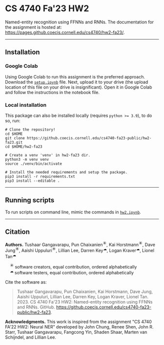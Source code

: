 # CS 4740 Fa'23 HW2

Named-entity recognition using FFNNs and RNNs. The documentation for the assignment is hosted at:
https://pages.github.coecis.cornell.edu/cs4740/hw2-fa23/.

---

## Installation

### Google Colab

Using Google Colab to run this assignment is the preferred approach. Download the
[`setup.ipynb`](https://github.coecis.cornell.edu/cs4740-fa23-public/hw2-fa23/blob/main/notebooks/setup.ipynb) file.
Next, upload it to your drive (the upload location of this file on your drive is insignificant). Open it in Google
Colab and follow the instructions in the notebook file.

### Local installation

This package can also be installed locally (requires `python >= 3.9`), to do so, run:

```shell
# Clone the repository!
cd $HOME
git clone https://github.coecis.cornell.edu/cs4740-fa23-public/hw2-fa23.git
cd $HOME/hw2-fa23

# Create a venv 'venv' in hw2-fa23 dir.
python3 -m venv venv
source ./venv/bin/activate

# Install the needed requirements and setup the package.
pip3 install -r requirements.txt
pip3 install --editable .
```

---

## Running scripts

To run scripts on command line, mimic the commands in
[`hw2.ipynb`](https://github.coecis.cornell.edu/cs4740-fa23-public/hw2-fa23/blob/main/notebooks/hw2.ipynb).

---

## Citation

**Authors.** Tushaar Gangavarapu, Pun Chaixanien<sup>&#9728;</sup>, Kai Horstmann<sup>&#9728;</sup>,
Dave Jung<sup>&#9728;</sup>, Aaishi Uppuluri<sup>&#9728;</sup>, Lillian Lee, Darren Key<sup>&#9729;</sup>,
Logan Kraver<sup>&#9729;</sup>, Lionel Tan<sup>&#9729;</sup>

&nbsp;&nbsp;&nbsp;&nbsp;<sup>&#9728;</sup> software creators, equal contribution, ordered alphabetically <br/>
&nbsp;&nbsp;&nbsp;&nbsp;<sup>&#9729;</sup> software testers, equal contribution, ordered alphabetically

Cite the software as:

> Tushaar Gangavarapu, Pun Chaixanien, Kai Horstmann, Dave Jung, Aaishi Uppuluri, Lillian Lee, Darren Key,
> Logan Kraver, Lionel Tan. 2023. CS 4740 Fa'23 HW2: Named-entity recognition using FFNNs and RNNs. GitHub.
> https://github.coecis.cornell.edu/cs4740-fa23-public/hw2-fa23.

**Acknowledgments.** This work is inspired from the assignment "CS 4740 FA'22 HW2: Neural NER" developed by
John Chung, Renee Shen, John R. Starr, Tushaar Gangavarapu, Fangcong Yin, Shaden Shaar, Marten van Schijndel, and
Lillian Lee.
